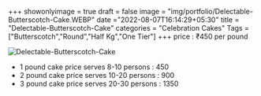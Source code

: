 +++
showonlyimage = true
draft = false
image = "img/portfolio/Delectable-Butterscotch-Cake.WEBP"
date ="2022-08-07T16:14:29+05:30"
title = "Delectable-Butterscotch-Cake"
categories = "Celebration Cakes"
Tags = ["Butterscotch","Round","Half Kg","One Tier"]
+++
price : ₹450 per pound
<!--more-->
![Delectable-Butterscotch-Cake](/img/portfolio/Delectable-Butterscotch-Cake.WEBP)
* 1 pound cake price serves 8-10 persons : 450
* 2 pound cake price serves 10-20 persons : 900
* 3 pound cake price serves 20-30 persons : 1350
